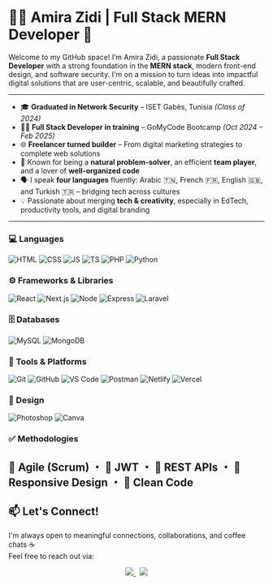 # 👩‍💻 Amira Zidi | Full Stack MERN Developer 🚀

Welcome to my GitHub space! I’m Amira Zidi, a passionate **Full Stack Developer** with a strong foundation in the **MERN stack**, modern front-end design, and software security. I'm on a mission to turn ideas into impactful digital solutions that are user-centric, scalable, and beautifully crafted.

---

- 🎓 **Graduated in Network Security** – ISET Gabès, Tunisia *(Class of 2024)*  
- 👩‍💻 **Full Stack Developer in training** – GoMyCode Bootcamp *(Oct 2024 – Feb 2025)*  
- 🌐 **Freelancer turned builder** – From digital marketing strategies to complete web solutions  
- 🧠 Known for being a **natural problem-solver**, an efficient **team player**, and a lover of **well-organized code**  
- 🗣 I speak **four languages** fluently: Arabic 🇹🇳, French 🇫🇷, English 🇬🇧, and Turkish 🇹🇷 – bridging tech across cultures  
- 💡 Passionate about merging **tech & creativity**, especially in EdTech, productivity tools, and digital branding  

---
### 💻 Languages  
![HTML](https://img.shields.io/badge/-HTML5-E34F26?style=flat&logo=html5&logoColor=fff)
![CSS](https://img.shields.io/badge/-CSS3-1572B6?style=flat&logo=css3)
![JS](https://img.shields.io/badge/-JavaScript-F7DF1E?style=flat&logo=javascript&logoColor=000)
![TS](https://img.shields.io/badge/-TypeScript-3178C6?style=flat&logo=typescript)
![PHP](https://img.shields.io/badge/-PHP-777BB4?style=flat&logo=php)
![Python](https://img.shields.io/badge/-Python-3776AB?style=flat&logo=python)

### ⚙️ Frameworks & Libraries  
![React](https://img.shields.io/badge/-React-61DAFB?style=flat&logo=react&logoColor=000)
![Next.js](https://img.shields.io/badge/-Next.js-000?style=flat&logo=next.js)
![Node](https://img.shields.io/badge/-Node.js-339933?style=flat&logo=node.js)
![Express](https://img.shields.io/badge/-Express.js-000?style=flat&logo=express)
![Laravel](https://img.shields.io/badge/-Laravel-FF2D20?style=flat&logo=laravel)

### 🗄️ Databases  
![MySQL](https://img.shields.io/badge/-MySQL-4479A1?style=flat&logo=mysql)
![MongoDB](https://img.shields.io/badge/-MongoDB-47A248?style=flat&logo=mongodb)

### 🧪 Tools & Platforms  
![Git](https://img.shields.io/badge/-Git-F05032?style=flat&logo=git&logoColor=white)
![GitHub](https://img.shields.io/badge/-GitHub-181717?style=flat&logo=github)
![VS Code](https://img.shields.io/badge/-VSCode-007ACC?style=flat&logo=visual-studio-code)
![Postman](https://img.shields.io/badge/-Postman-FF6C37?style=flat&logo=postman)
![Netlify](https://img.shields.io/badge/-Netlify-00C7B7?style=flat&logo=netlify)
![Vercel](https://img.shields.io/badge/-Vercel-000000?style=flat&logo=vercel)

### 🎨 Design  
![Photoshop](https://img.shields.io/badge/-Photoshop-31A8FF?style=flat&logo=adobe-photoshop)
![Canva](https://img.shields.io/badge/-Canva-00C4CC?style=flat&logo=canva)

### ✅ Methodologies  
🔁 Agile (Scrum) ・ 🔐 JWT ・ 🔧 REST APIs ・ 📱 Responsive Design ・ 🧼 Clean Code
---
## 📫 Let's Connect!

I'm always open to meaningful connections, collaborations, and coffee chats ☕  
Feel free to reach out via:

<p align="center">
  <a href="https://www.linkedin.com/in/amira-zidi" target="_blank" title="Let's connect on LinkedIn">
    <img src="https://img.shields.io/badge/-LinkedIn-0A66C2?style=for-the-badge&logo=linkedin&logoColor=white"/>
  </a>
  &nbsp;
  <a href="mailto:zidiamira290@gmail.com" target="_blank" title="Send me an email">
    <img src="https://img.shields.io/badge/-Email-D14836?style=for-the-badge&logo=gmail&logoColor=white"/>
  </a>
</p>
